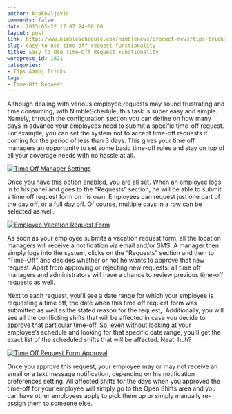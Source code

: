 ```yaml
---
author: kjakovljevic
comments: false
date: 2015-05-22 17:07:24+00:00
layout: post
link: http://www.nimbleschedule.com/nimblenews/product-news/tips-tricks/easy-to-use-time-off-request-functionality/
slug: easy-to-use-time-off-request-functionality
title: Easy to Use Time-Off Request Functionality
wordpress_id: 1621
categories:
- Tips &amp; Tricks
tags:
- Time-Off Request
---
```


Although dealing with various employee requests may sound frustrating and time consuming, with NimbleSchedule, this task is super easy and simple. Namely, through the configuration section you can define on how many days in advance your employees need to submit a specific time-off request. For example, you can set the system not to accept time-off requests if coming for the period of less than 3 days. This gives your time off managers an opportunity to set some basic time-off rules and stay on top of all your coverage needs with no hassle at all. 



[![Time Off Manager Settings](http://www.nimbleschedule.com/wp-content/uploads/2015/05/Time-Off-Settings-thumb.jpg)](http://www.nimbleschedule.com/wp-content/uploads/2015/05/Time-Off-Settings.jpg)



Once you have this option enabled, you are all set. When an employee logs in to his panel and goes to the “Requests” section, he will be able to submit a time off request form on his own. Employees can request just one part of the day off, or a full day off. Of course, multiple days in a row can be selected as well.



[![Employee Vacation Request Form](http://www.nimbleschedule.com/wp-content/uploads/2015/05/Time-Off-Request-thumb.jpg)](http://www.nimbleschedule.com/wp-content/uploads/2015/05/Time-Off-Request.jpg)



As soon as your employee submits a vacation request form, all the location managers will receive a notification via email and/or SMS. A manager then simply logs into the system, clicks on the “Requests” section and then to “Time-Off” and decides whether or not he wants to approve that new request. Apart from approving or rejecting new requests, all time off managers and administrators will have a chance to review previous time-off requests as well.

Next to each request, you’ll see a date range for which your employee is requesting a time off, the date when this time off request form was submitted as well as the stated reason for the request,. Additionally, you will see all the conflicting shifts that will be affected in case you decide to approve that particular time-off. So, even without looking at your employee’s schedule and looking for that specific date range, you’ll get the exact list of the scheduled shifts that will be affected. Neat, huh?



[![Time Off Request Form Approval](http://www.nimbleschedule.com/wp-content/uploads/2015/05/Time-Off-Requests-thumb.jpg)](http://www.nimbleschedule.com/wp-content/uploads/2015/05/Time-Off-Requests.jpg)



Once you approve this request, your employee may or may not receive an email or a text message notification, depending on his notification preferences setting. All affected shifts for the days when you approved the time-off for your employee will simply go to the Open Shifts area and you can have other employees apply to pick them up or simply manually re-assign them to someone else.

